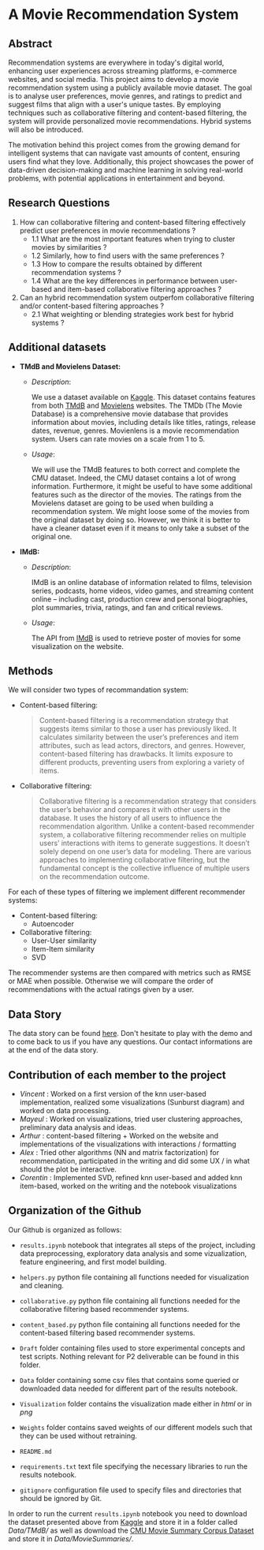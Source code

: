 # A Movie Recommendation System
## Abstract
Recommendation systems are everywhere in today's digital world, enhancing user experiences across streaming platforms, e-commerce websites, and social media. This project aims to develop a movie recommendation system using a publicly available movie dataset. The goal is to analyse user preferences, movie genres, and ratings to predict and suggest films that align with a user's unique tastes. By employing techniques such as collaborative filtering and content-based filtering, the system will provide personalized movie recommendations. Hybrid systems will also be introduced.

The motivation behind this project comes from the growing demand for intelligent systems that can navigate vast amounts of content, ensuring users find what they love. Additionally, this project showcases the power of data-driven decision-making and machine learning in solving real-world problems, with potential applications in entertainment and beyond.

## Research Questions
1. How can collaborative filtering and content-based filtering effectively predict user preferences in movie recommendations ?
   - 1.1 What are the most important features when trying to cluster movies by similarities ?
   - 1.2 Similarly, how to find users with the same preferences ?
   - 1.3 How to compare the results obtained by different recommendation systems ?
   - 1.4 What are the key differences in performance between user-based and item-based collaborative filtering approaches ?
2. Can an hybrid recommendation system outperfom collaborative filtering and/or content-based filtering approaches ?
   - 2.1 What weighting or blending strategies work best for hybrid systems ?  
   
## Additional datasets
- __TMdB and Movielens Dataset:__
  
   - _Description_:
     
     We use a dataset available on [Kaggle](https://www.kaggle.com/datasets/rounakbanik/the-movies-dataset). This dataset contains features from both [TMdB](https://www.themoviedb.org/) and [Movielens](https://grouplens.org/datasets/movielens/) websites. The TMDb (The Movie Database) is a comprehensive movie database that provides information about movies, including details like titles, ratings, release dates, revenue, genres. Movienlens is a movie recommendation system. Users can rate movies on a scale from 1 to 5.
     
   - _Usage_:
     
     We will use the TMdB features to both correct and complete the CMU dataset. Indeed, the CMU dataset contains a lot of wrong information. Furthermore, it might be useful to have some additional features such as the director of the movies. The ratings from the Movielens dataset are going to be used when building a recommendation system. We might loose some of the movies from the original dataset by doing so. However, we think it is better to have a cleaner dataset even if it means to only take a subset of the original one.
     
- __IMdB:__

  - _Description_:
 
    IMdB is an online database of information related to films, television series, podcasts, home videos, video games, and streaming content online – including cast, production crew and personal biographies, plot summaries, trivia, ratings, and fan and critical reviews.
  
   - _Usage_:
     
     The API from [IMdB](https://www.imdb.com/) is used to retrieve poster of movies for some visualization on the website. 
  
## Methods
We will consider two types of recommandation system: 
- Content-based filtering:
  
  > Content-based filtering is a recommendation strategy that suggests items similar to those a user has previously liked. It calculates similarity between the user’s preferences and item attributes, such as lead actors, directors, and genres. However, content-based filtering has drawbacks. It limits exposure to different products, preventing users from exploring a variety of items.

- Collaborative filtering:

  > Collaborative filtering is a recommendation strategy that considers the user’s behavior and compares it with other users in the database. It uses the history of all users to influence the recommendation algorithm. Unlike a content-based recommender system, a collaborative filtering recommender relies on multiple users’ interactions with items to generate suggestions. It doesn’t solely depend on one user’s data for modeling. There are various approaches to implementing collaborative filtering, but the fundamental concept is the collective influence of multiple users on the recommendation outcome.

For each of these types of filtering we implement different recommender systems:
- Content-based filtering:
   - Autoencoder
- Collaborative filtering:
   - User-User similarity
   - Item-Item similarity
   - SVD

The recommender systems are then compared with metrics such as RMSE or MAE when possible. Otherwise we will compare the order of recommendations with the actual ratings given by a user.  

## Data Story 
The data story can be found [here](https://ada.wuhrmann.art/). Don't hesitate to play with the demo and to come back to us if you have any questions. Our contact informations are at the end of the data story.  

## Contribution of each member to the project
- _Vincent_ : Worked on a first version of the knn user-based implementation, realized some visualizations (Sunburst diagram) and worked on data processing. 
- _Mayeul_ : Worked on visualizations, tried user clustering approaches, preliminary data analysis and ideas.
- _Arthur_ : content-based filtering + Worked on the website and implementations of the visualizations with interactions / formatting
- _Alex_ : Tried other algorithms (NN and matrix factorization) for recommendation, participated in the writing and did some UX / in what should the plot be interactive.
- _Corentin_ : Implemented SVD, refined knn user-based and added knn item-based, worked on the writing and the notebook visualizations
  
## Organization of the Github
Our Github is organized as follows:
- `results.ipynb` notebook that integrates all steps of the project, including data preprocessing, exploratory data analysis and some vizualization, feature engineering, and first model building.
  
- `helpers.py` python file containing all functions needed for visualization and cleaning.
- `collaborative.py` python file containing all functions needed for the collaborative filtering based recommender systems.
- `content_based.py` python file containing all functions needed for the content-based filtering based recommender systems.
  
- `Draft` folder containing files used to store experimental concepts and test scripts. Nothing relevant for P2 deliverable can be found in this folder. 
- `Data` folder containing some csv files that contains some queried or downloaded data needed for different part of the results notebook.
- `Visualization` folder contains the visualization made either in _html_ or in _png_
- `Weights` folder contains saved weights of our different models such that they can be used without retraining.
  
- `README.md`
- `requirements.txt` text file specifying the necessary libraries to run the results notebook. 
- `gitignore` configuration file used to specify files and directories that should be ignored by Git.
  
In order to run the current `results.ipynb` notebook you need to download the dataset presented above from [Kaggle](https://www.kaggle.com/datasets/rounakbanik/the-movies-dataset) and store it in a folder called _Data/TMdB/_ as well as download the [CMU Movie Summary Corpus Dataset](http://www.cs.cmu.edu/~ark/personas/) and store it in _Data/MovieSummaries/_.
